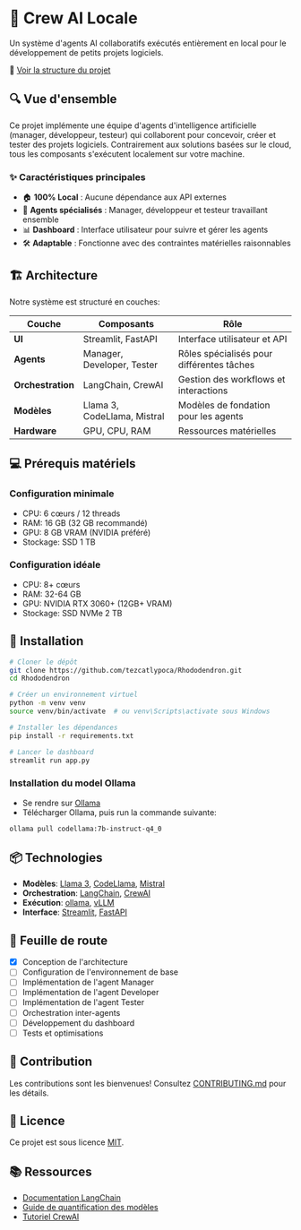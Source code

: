# 🤖 Crew AI Locale

Un système d'agents AI collaboratifs exécutés entièrement en local pour le développement de petits projets logiciels.

📂 [Voir la structure du projet](structure.md)

## 🔍 Vue d'ensemble

Ce projet implémente une équipe d'agents d'intelligence artificielle (manager, développeur, testeur) qui collaborent pour concevoir, créer et tester des projets logiciels. Contrairement aux solutions basées sur le cloud, tous les composants s'exécutent localement sur votre machine.

### ✨ Caractéristiques principales

- 🏠 **100% Local** : Aucune dépendance aux API externes
- 🧠 **Agents spécialisés** : Manager, développeur et testeur travaillant ensemble
- 📊 **Dashboard** : Interface utilisateur pour suivre et gérer les agents
- 🛠️ **Adaptable** : Fonctionne avec des contraintes matérielles raisonnables

## 🏗️ Architecture

Notre système est structuré en couches:

| Couche | Composants | Rôle |
|--------|------------|------|
| **UI** | Streamlit, FastAPI | Interface utilisateur et API |
| **Agents** | Manager, Developer, Tester | Rôles spécialisés pour différentes tâches |
| **Orchestration** | LangChain, CrewAI | Gestion des workflows et interactions |
| **Modèles** | Llama 3, CodeLlama, Mistral | Modèles de fondation pour les agents |
| **Hardware** | GPU, CPU, RAM | Ressources matérielles |

## 💻 Prérequis matériels

### Configuration minimale
- CPU: 6 cœurs / 12 threads
- RAM: 16 GB (32 GB recommandé)
- GPU: 8 GB VRAM (NVIDIA préféré)
- Stockage: SSD 1 TB

### Configuration idéale
- CPU: 8+ cœurs
- RAM: 32-64 GB
- GPU: NVIDIA RTX 3060+ (12GB+ VRAM)
- Stockage: SSD NVMe 2 TB

## 🚀 Installation

```bash
# Cloner le dépôt
git clone https://github.com/tezcatlypoca/Rhododendron.git
cd Rhododendron

# Créer un environnement virtuel
python -m venv venv
source venv/bin/activate  # ou venv\Scripts\activate sous Windows

# Installer les dépendances
pip install -r requirements.txt

# Lancer le dashboard
streamlit run app.py
```

### Installation du model Ollama

- Se rendre sur [Ollama](https://ollama.ai/)
- Télécharger Ollama, puis run la commande suivante:
  
```bash
ollama pull codellama:7b-instruct-q4_0
```


## 📦 Technologies

- **Modèles**: [Llama 3](https://ai.meta.com/llama/), [CodeLlama](https://github.com/facebookresearch/codellama), [Mistral](https://mistral.ai/)
- **Orchestration**: [LangChain](https://www.langchain.com/), [CrewAI](https://www.crewai.io/)
- **Exécution**: [ollama](https://ollama.ai/), [vLLM](https://github.com/vllm-project/vllm)
- **Interface**: [Streamlit](https://streamlit.io/), [FastAPI](https://fastapi.tiangolo.com/)

## 📝 Feuille de route

- [x] Conception de l'architecture
- [ ] Configuration de l'environnement de base
- [ ] Implémentation de l'agent Manager
- [ ] Implémentation de l'agent Developer
- [ ] Implémentation de l'agent Tester
- [ ] Orchestration inter-agents
- [ ] Développement du dashboard
- [ ] Tests et optimisations

## 🤝 Contribution

Les contributions sont les bienvenues! Consultez [CONTRIBUTING.md](CONTRIBUTING.md) pour les détails.

## 📄 Licence

Ce projet est sous licence [MIT](LICENSE).

## 📚 Ressources

- [Documentation LangChain](https://python.langchain.com/en/latest/)
- [Guide de quantification des modèles](https://huggingface.co/docs/transformers/main/en/quantization)
- [Tutoriel CrewAI](https://www.crewai.io/docs/tutorials/getting-started)
